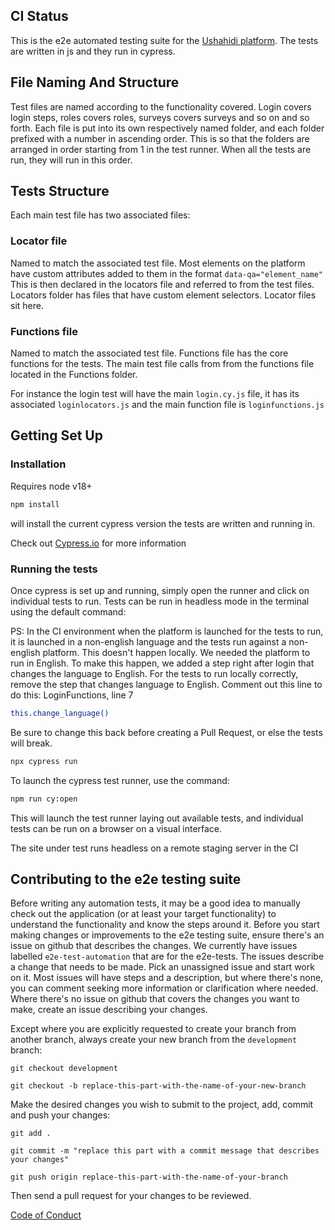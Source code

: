 <!--
- CI status
- installation
https://github.com/projectcypress/cypress
https://github.com/cypress-io/cypress-example-todomvc
- contributing - linked to a doc contributing.md
    - code of conduct - done
    - https://github.com/cypress-io/cypress-documentation/blob/main/CONTRIBUTING.md
    - committing code
-->

## CI Status

This is the e2e automated testing suite for the [Ushahidi platform](https://mzima.staging.ush.zone/map). The tests are written in js and they run in cypress.

## File Naming And Structure

Test files are named according to the functionality covered. Login covers login steps, roles covers roles, surveys covers surveys and so on and so forth.
Each file is put into its own respectively named folder, and each folder prefixed with a number in ascending order. This is so that the folders are arranged in order starting from 1 in the test runner. When all the tests are run, they will run in this order.

## Tests Structure

Each main test file has two associated files:

### Locator file

Named to match the associated test file. Most elements on the platform have custom attributes added to them in the format `data-qa="element_name"`
This is then declared in the locators file and referred to from the test files.
Locators folder has files that have custom element selectors. Locator files sit here.

### Functions file

Named to match the associated test file. Functions file has the core functions for the tests. The main test file calls from from the functions file located in the Functions folder.

For instance the login test will have the main `login.cy.js` file, it has its associated `loginlocators.js` and the main function file is `loginfunctions.js`

## Getting Set Up

### Installation

Requires node v18+

```bash
npm install
```

will install the current cypress version the tests are written and running in.

Check out [Cypress.io](cypress.io) for more information

### Running the tests

Once cypress is set up and running, simply open the runner and click on individual tests to run.
Tests can be run in headless mode in the terminal using the default command:

PS: In the CI environment when the platform is launched for the tests to run, it is launched in a non-english language and the tests run against a non-english platform. This doesn't happen locally. We needed the platform to run in English. To make this happen, we added a step right after login that changes the language to English.
For the tests to run locally correctly, remove the step that changes language to English.
Comment out this line to do this: LoginFunctions, line 7

```bash
this.change_language()
```

Be sure to change this back before creating a Pull Request, or else the tests will break.

```bash
npx cypress run
```

To launch the cypress test runner, use the command:

```bash
npm run cy:open
```

This will launch the test runner laying out available tests, and individual tests can be run on a browser on a visual interface.

The site under test runs headless on a remote staging server in the CI

## Contributing to the e2e testing suite
Before writing any automation tests, it may be a good idea to manually check out the application (or at least your target functionality) to understand the functionality and know the steps around it. 
Before you start making changes or improvements to the e2e testing suite, ensure there's an issue on github that describes the changes.
We currently have issues labelled `e2e-test-automation` that are for the e2e-tests. The issues describe a change that needs to be made. Pick an unassigned issue and start work on it. Most issues will have steps and a description, but where there's none, you can comment seeking more information or clarification where needed. 
Where there's no issue on github that covers the changes you want to make, create an issue describing your changes.

Except where you are explicitly requested to create your branch from another branch, always create your new branch from the `development` branch:

````
git checkout development
````

````
git checkout -b replace-this-part-with-the-name-of-your-new-branch
````

Make the desired changes you wish to submit to the project, add, commit and push your changes:

````
git add .
````

````
git commit -m "replace this part with a commit message that describes your changes"
````

````
git push origin replace-this-part-with-the-name-of-your-branch
````

Then send a pull request for your changes to be reviewed.

[Code of Conduct](https://docs.ushahidi.com/platform-developer-documentation/code-of-conduct)
